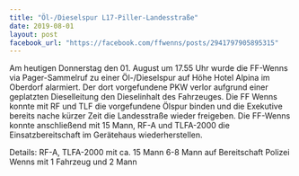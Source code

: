 ```yaml
---
title: "Öl-/Dieselspur L17-Piller-Landesstraße"
date: 2019-08-01
layout: post
facebook_url: "https://facebook.com/ffwenns/posts/2941797905895315"
---
```


Am heutigen Donnerstag den 01. August um 17.55 Uhr wurde die FF-Wenns via Pager-Sammelruf zu einer Öl-/Dieselspur auf Höhe Hotel Alpina im Oberdorf alarmiert. Der dort vorgefundene PKW verlor aufgrund einer geplatzten Dieselleitung den Dieselinhalt des Fahrzeuges. Die FF Wenns konnte mit RF und TLF die vorgefundene Ölspur binden und die Exekutive bereits nache kürzer Zeit die Landesstraße wieder freigeben.
Die FF-Wenns konnte anschließend mit 15 Mann, RF-A und TLFA-2000 die Einsatzbereitschaft im Gerätehaus wiederherstellen.

Details:
RF-A, TLFA-2000 mit ca. 15 Mann
6-8 Mann auf Bereitschaft
Polizei Wenns mit 1 Fahrzeug und 2 Mann